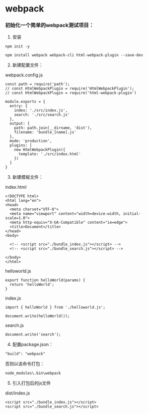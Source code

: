 # webpack
### 初始化一个简单的webpack测试项目：

1. 安装
```
npm init -y

npm install webpack webpack-cli html-webpack-plugin --save-dev
```

2. 新建配置文件：

webpack.config.js
```
const path = require('path');
// const HtmlWebpackPlugin = require('HtmlWebpackPlugin');
// const HtmlWebpackPlugin = require('html-webpack-plugin')

module.exports = {
  entry: {
    index: './src/index.js',
    search: './src/search.js'
  },
  output: {
    path: path.join(__dirname, 'dist'),
    filename: 'bundle_[name].js'
  },
  mode: 'production',
  plugins: [
    new HtmlWebpackPlugin({
      template: './src/index.html'
    })
  ]
}
```

3. 新建模板文件：

index.html
```
<!DOCTYPE html>
<html lang="en">
<head>
  <meta charset="UTF-8">
  <meta name="viewport" content="width=device-width, initial-scale=1.0">
  <meta http-equiv="X-UA-Compatible" content="ie=edge">
  <title>Document</title>
</head>
<body>

  <!-- <script src="./bundle_index.js"></script> -->
  <!-- <script src="./bundle_search.js"></script> -->
  
</body>
</html>
```

helloworld.js
```
export function helloWorld(params) {
  return 'helloWorld';
}
```

index.js
```
import { helloWorld } from './helloworld.js';

document.write(helloWorld());
```

search.js
```
document.write('search');
```

4. 配置package.json：
```
"build": "webpack"
```
否则以该命令打包：
```
node_modules\.bin\webpack
```

5. 引入打包后的js文件

dist/index.js
```
<script src="./bundle_index.js"></script>
<script src="./bundle_search.js"></script>
```
